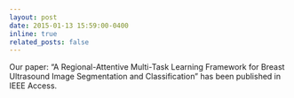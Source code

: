 ```yaml
---
layout: post
date: 2015-01-13 15:59:00-0400
inline: true
related_posts: false
---
```


Our paper: “A Regional-Attentive Multi-Task Learning Framework for Breast Ultrasound Image Segmentation and Classification” has been published in IEEE Access.
